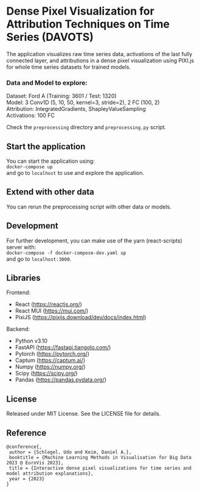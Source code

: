 # Dense Pixel Visualization for Attribution Techniques on Time Series (DAVOTS)

The application visualizes raw time series data, activations of the last fully connected layer, and attributions in a dense pixel visualization using PIXI.js for whole time series datasets for trained models.

### Data and Model to explore:

Dataset: Ford A (Training: 3601 / Test: 1320)  
Model: 3 Conv1D (5, 10, 50, kernel=3, stride=2), 2 FC (100, 2)  
Attribution: IntegratedGradients, ShapleyValueSampling  
Activations: 100 FC

Check the `preprocessing` directory and `preprocessing.py` script.

## Start the application

You can start the application using:  
`docker-compose up`  
and go to `localhost` to use and explore the application.

## Extend with other data

You can rerun the preprocessing script with other data or models.

## Development

For further development, you can make use of the yarn (react-scripts) server with:  
`docker-compose -f docker-compose-dev.yaml up`  
and go to `localhost:3000`.

## Libraries

Frontend:

-   React (https://reactjs.org/)
-   React MUI (https://mui.com/)
-   PixiJS (https://pixijs.download/dev/docs/index.html)

Backend:

-   Python v3.10
-   FastAPI (https://fastapi.tiangolo.com/)
-   Pytorch (https://pytorch.org/)
-   Captum (https://captum.ai/)
-   Numpy (https://numpy.org/)
-   Scipy (https://scipy.org/)
-   Pandas (https://pandas.pydata.org/)

## License

Released under MIT License. See the LICENSE file for details.

## Reference

```
@conference{,
 author = {Schlegel, Udo and Keim, Daniel A.},
 booktitle = {Machine Learning Methods in Visualisation for Big Data 2023 @ EuroVis 2023},
 title = {Interactive dense pixel visualizations for time series and model attribution explanations},
 year = {2023}
}
```

